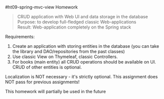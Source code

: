 #ht09-spring-mvc-view
Homework

>CRUD application with Web UI and data storage in the database<br>
Purpose: to develop full-fledged classic Web-applications<br>
Result: Web-application completely on the Spring stack

Requirements:
1. Create an application with storing entities in the database (you can take the library and DAO/repositories from the past classes)
2. Use classic View on Thymeleaf, classic Controllers.
3. For books (main entity) all CRUD operations should be available on UI. CRUD of other entities is optional.

Localization is NOT necessary - it's strictly optional.
This assignment does NOT pass for previous assignments!

This homework will partially be used in the future